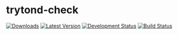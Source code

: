 trytond-check
=============
[![Downloads](https://pypip.in/download/fio_account_check/badge.svg)](https://pypi.python.org/pypi/fio_account_check/)
[![Latest Version](https://pypip.in/version/fio_account_check/badge.svg)](https://pypi.python.org/pypi/fio_account_check/)
[![Development Status](https://pypip.in/status/fio_account_check/badge.svg)](https://pypi.python.org/pypi/fio_account_check/)
[![Build Status](https://travis-ci.org/fulfilio/trytond-account-check.svg?branch=develop)](https://travis-ci.org/fulfilio/trytond-account-check)
